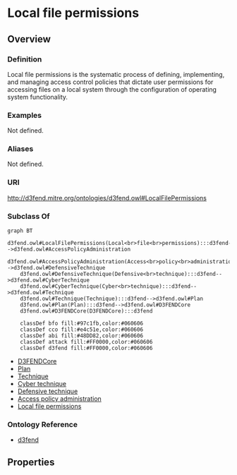 # Local file permissions

## Overview

### Definition
Local file permissions is the systematic process of defining, implementing, and managing access control policies that dictate user permissions for accessing files on a local system through the configuration of operating system functionality.

### Examples
Not defined.

### Aliases
Not defined.

### URI
http://d3fend.mitre.org/ontologies/d3fend.owl#LocalFilePermissions

### Subclass Of
```mermaid
graph BT
    d3fend.owl#LocalFilePermissions(Local<br>file<br>permissions):::d3fend-->d3fend.owl#AccessPolicyAdministration
    d3fend.owl#AccessPolicyAdministration(Access<br>policy<br>administration):::d3fend-->d3fend.owl#DefensiveTechnique
    d3fend.owl#DefensiveTechnique(Defensive<br>technique):::d3fend-->d3fend.owl#CyberTechnique
    d3fend.owl#CyberTechnique(Cyber<br>technique):::d3fend-->d3fend.owl#Technique
    d3fend.owl#Technique(Technique):::d3fend-->d3fend.owl#Plan
    d3fend.owl#Plan(Plan):::d3fend-->d3fend.owl#D3FENDCore
    d3fend.owl#D3FENDCore(D3FENDCore):::d3fend
    
    classDef bfo fill:#97c1fb,color:#060606
    classDef cco fill:#e4c51e,color:#060606
    classDef abi fill:#48DD82,color:#060606
    classDef attack fill:#FF0000,color:#060606
    classDef d3fend fill:#FF0000,color:#060606
```

- [D3FENDCore](/docs/ontology/reference/model/D3FENDCore/D3FENDCore.md)
- [Plan](/docs/ontology/reference/model/D3FENDCore/Plan/Plan.md)
- [Technique](/docs/ontology/reference/model/D3FENDCore/Plan/Technique/Technique.md)
- [Cyber technique](/docs/ontology/reference/model/D3FENDCore/Plan/Technique/Cyber%20technique/Cyber%20technique.md)
- [Defensive technique](/docs/ontology/reference/model/D3FENDCore/Plan/Technique/Cyber%20technique/Defensive%20technique/Defensive%20technique.md)
- [Access policy administration](/docs/ontology/reference/model/D3FENDCore/Plan/Technique/Cyber%20technique/Defensive%20technique/Access%20policy%20administration/Access%20policy%20administration.md)
- [Local file permissions](/docs/ontology/reference/model/D3FENDCore/Plan/Technique/Cyber%20technique/Defensive%20technique/Access%20policy%20administration/Local%20file%20permissions/Local%20file%20permissions.md)


### Ontology Reference
- [d3fend](http://d3fend.mitre.org/ontologies/d3fend.owl#)

## Properties
